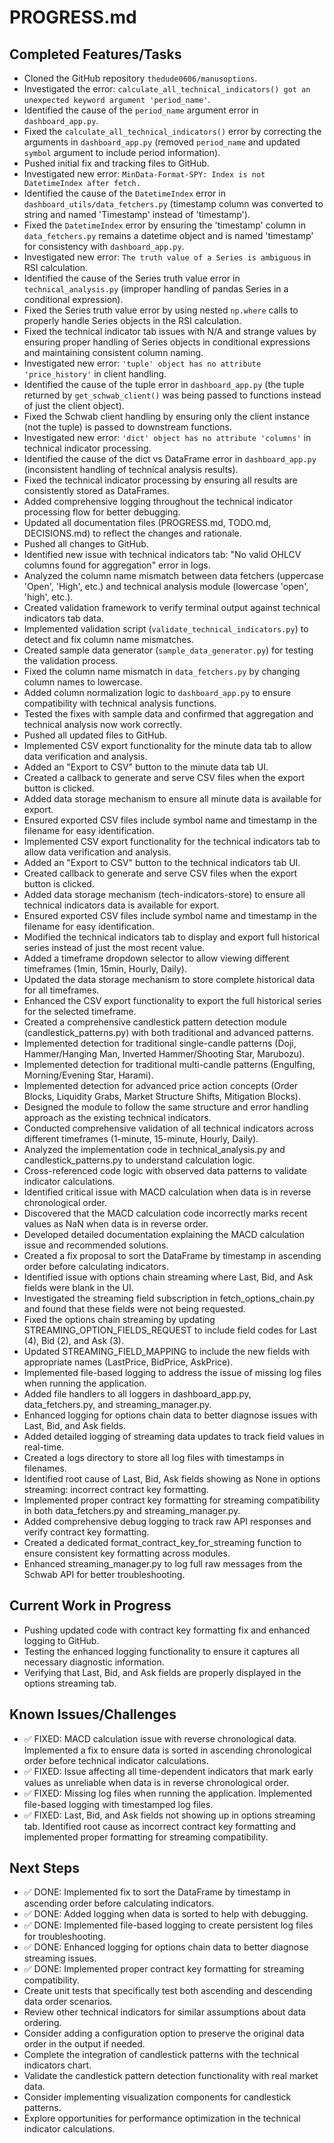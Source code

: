 # PROGRESS.md

## Completed Features/Tasks

- Cloned the GitHub repository `thedude0606/manusoptions`.
- Investigated the error: `calculate_all_technical_indicators() got an unexpected keyword argument 'period_name'`.
- Identified the cause of the `period_name` argument error in `dashboard_app.py`.
- Fixed the `calculate_all_technical_indicators()` error by correcting the arguments in `dashboard_app.py` (removed `period_name` and updated `symbol` argument to include period information).
- Pushed initial fix and tracking files to GitHub.
- Investigated new error: `MinData-Format-SPY: Index is not DatetimeIndex after fetch.`
- Identified the cause of the `DatetimeIndex` error in `dashboard_utils/data_fetchers.py` (timestamp column was converted to string and named 'Timestamp' instead of 'timestamp').
- Fixed the `DatetimeIndex` error by ensuring the 'timestamp' column in `data_fetchers.py` remains a datetime object and is named 'timestamp' for consistency with `dashboard_app.py`.
- Investigated new error: `The truth value of a Series is ambiguous` in RSI calculation.
- Identified the cause of the Series truth value error in `technical_analysis.py` (improper handling of pandas Series in a conditional expression).
- Fixed the Series truth value error by using nested `np.where` calls to properly handle Series objects in the RSI calculation.
- Fixed the technical indicator tab issues with N/A and strange values by ensuring proper handling of Series objects in conditional expressions and maintaining consistent column naming.
- Investigated new error: `'tuple' object has no attribute 'price_history'` in client handling.
- Identified the cause of the tuple error in `dashboard_app.py` (the tuple returned by `get_schwab_client()` was being passed to functions instead of just the client object).
- Fixed the Schwab client handling by ensuring only the client instance (not the tuple) is passed to downstream functions.
- Investigated new error: `'dict' object has no attribute 'columns'` in technical indicator processing.
- Identified the cause of the dict vs DataFrame error in `dashboard_app.py` (inconsistent handling of technical analysis results).
- Fixed the technical indicator processing by ensuring all results are consistently stored as DataFrames.
- Added comprehensive logging throughout the technical indicator processing flow for better debugging.
- Updated all documentation files (PROGRESS.md, TODO.md, DECISIONS.md) to reflect the changes and rationale.
- Pushed all changes to GitHub.
- Identified new issue with technical indicators tab: "No valid OHLCV columns found for aggregation" error in logs.
- Analyzed the column name mismatch between data fetchers (uppercase 'Open', 'High', etc.) and technical analysis module (lowercase 'open', 'high', etc.).
- Created validation framework to verify terminal output against technical indicators tab data.
- Implemented validation script (`validate_technical_indicators.py`) to detect and fix column name mismatches.
- Created sample data generator (`sample_data_generator.py`) for testing the validation process.
- Fixed the column name mismatch in `data_fetchers.py` by changing column names to lowercase.
- Added column normalization logic to `dashboard_app.py` to ensure compatibility with technical analysis functions.
- Tested the fixes with sample data and confirmed that aggregation and technical analysis now work correctly.
- Pushed all updated files to GitHub.
- Implemented CSV export functionality for the minute data tab to allow data verification and analysis.
- Added an "Export to CSV" button to the minute data tab UI.
- Created a callback to generate and serve CSV files when the export button is clicked.
- Added data storage mechanism to ensure all minute data is available for export.
- Ensured exported CSV files include symbol name and timestamp in the filename for easy identification.
- Implemented CSV export functionality for the technical indicators tab to allow data verification and analysis.
- Added an "Export to CSV" button to the technical indicators tab UI.
- Created callback to generate and serve CSV files when the export button is clicked.
- Added data storage mechanism (tech-indicators-store) to ensure all technical indicators data is available for export.
- Ensured exported CSV files include symbol name and timestamp in the filename for easy identification.
- Modified the technical indicators tab to display and export full historical series instead of just the most recent value.
- Added a timeframe dropdown selector to allow viewing different timeframes (1min, 15min, Hourly, Daily).
- Updated the data storage mechanism to store complete historical data for all timeframes.
- Enhanced the CSV export functionality to export the full historical series for the selected timeframe.
- Created a comprehensive candlestick pattern detection module (candlestick_patterns.py) with both traditional and advanced patterns.
- Implemented detection for traditional single-candle patterns (Doji, Hammer/Hanging Man, Inverted Hammer/Shooting Star, Marubozu).
- Implemented detection for traditional multi-candle patterns (Engulfing, Morning/Evening Star, Harami).
- Implemented detection for advanced price action concepts (Order Blocks, Liquidity Grabs, Market Structure Shifts, Mitigation Blocks).
- Designed the module to follow the same structure and error handling approach as the existing technical indicators.
- Conducted comprehensive validation of all technical indicators across different timeframes (1-minute, 15-minute, Hourly, Daily).
- Analyzed the implementation code in technical_analysis.py and candlestick_patterns.py to understand calculation logic.
- Cross-referenced code logic with observed data patterns to validate indicator calculations.
- Identified critical issue with MACD calculation when data is in reverse chronological order.
- Discovered that the MACD calculation code incorrectly marks recent values as NaN when data is in reverse order.
- Developed detailed documentation explaining the MACD calculation issue and recommended solutions.
- Created a fix proposal to sort the DataFrame by timestamp in ascending order before calculating indicators.
- Identified issue with options chain streaming where Last, Bid, and Ask fields were blank in the UI.
- Investigated the streaming field subscription in fetch_options_chain.py and found that these fields were not being requested.
- Fixed the options chain streaming by updating STREAMING_OPTION_FIELDS_REQUEST to include field codes for Last (4), Bid (2), and Ask (3).
- Updated STREAMING_FIELD_MAPPING to include the new fields with appropriate names (LastPrice, BidPrice, AskPrice).
- Implemented file-based logging to address the issue of missing log files when running the application.
- Added file handlers to all loggers in dashboard_app.py, data_fetchers.py, and streaming_manager.py.
- Enhanced logging for options chain data to better diagnose issues with Last, Bid, and Ask fields.
- Added detailed logging of streaming data updates to track field values in real-time.
- Created a logs directory to store all log files with timestamps in filenames.
- Identified root cause of Last, Bid, Ask fields showing as None in options streaming: incorrect contract key formatting.
- Implemented proper contract key formatting for streaming compatibility in both data_fetchers.py and streaming_manager.py.
- Added comprehensive debug logging to track raw API responses and verify contract key formatting.
- Created a dedicated format_contract_key_for_streaming function to ensure consistent key formatting across modules.
- Enhanced streaming_manager.py to log full raw messages from the Schwab API for better troubleshooting.

## Current Work in Progress

- Pushing updated code with contract key formatting fix and enhanced logging to GitHub.
- Testing the enhanced logging functionality to ensure it captures all necessary diagnostic information.
- Verifying that Last, Bid, and Ask fields are properly displayed in the options streaming tab.

## Known Issues/Challenges

- ✅ FIXED: MACD calculation issue with reverse chronological data. Implemented a fix to ensure data is sorted in ascending chronological order before technical indicator calculations.
- ✅ FIXED: Issue affecting all time-dependent indicators that mark early values as unreliable when data is in reverse chronological order.
- ✅ FIXED: Missing log files when running the application. Implemented file-based logging with timestamped log files.
- ✅ FIXED: Last, Bid, and Ask fields not showing up in options streaming tab. Identified root cause as incorrect contract key formatting and implemented proper formatting for streaming compatibility.

## Next Steps

- ✅ DONE: Implemented fix to sort the DataFrame by timestamp in ascending order before calculating indicators.
- ✅ DONE: Added logging when data is sorted to help with debugging.
- ✅ DONE: Implemented file-based logging to create persistent log files for troubleshooting.
- ✅ DONE: Enhanced logging for options chain data to better diagnose streaming issues.
- ✅ DONE: Implemented proper contract key formatting for streaming compatibility.
- Create unit tests that specifically test both ascending and descending data order scenarios.
- Review other technical indicators for similar assumptions about data ordering.
- Consider adding a configuration option to preserve the original data order in the output if needed.
- Complete the integration of candlestick patterns with the technical indicators chart.
- Validate the candlestick pattern detection functionality with real market data.
- Consider implementing visualization components for candlestick patterns.
- Explore opportunities for performance optimization in the technical indicator calculations.
